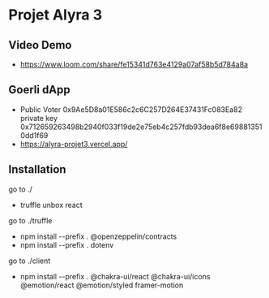 # Projet Alyra 3

## Video Demo
 - https://www.loom.com/share/fe15341d763e4129a07af58b5d784a8a

## Goerli dApp
 - Public Voter 0x9Ae5D8a01E586c2c6C257D264E37431Fc083Ea82 private key 0x712659263498b2940f033f19de2e75eb4c257fdb93dea6f8e698813510dd1f69
 - https://alyra-projet3.vercel.app/

## Installation
go to ./  
 - truffle unbox react
  
go to ./truffle  
 - npm install --prefix . @openzeppelin/contracts
 - npm install --prefix .  dotenv

go to ./client
 - npm install --prefix .  @chakra-ui/react @chakra-ui/icons @emotion/react @emotion/styled framer-motion

